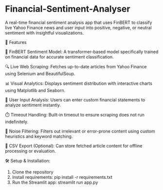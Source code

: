 # Financial-Sentiment-Analyser
A real-time financial sentiment analysis app that uses FinBERT to classify live Yahoo Finance news and user input into positive, negative, or neutral sentiment with insightful visualizations.


🔧 Features

🧠 FinBERT Sentiment Model: A transformer-based model specifically trained on financial data for accurate sentiment classification.

🔍 Live Web Scraping: Fetches up-to-date articles from Yahoo Finance using Selenium and BeautifulSoup.

📊 Visual Analytics: Displays sentiment distribution with interactive charts using Matplotlib and Seaborn.

🧾 User Input Analysis: Users can enter custom financial statements to analyze sentiment instantly.

⏱️ Timeout Handling: Built-in timeout to ensure scraping does not run indefinitely.

🧹 Noise Filtering: Filters out irrelevant or error-prone content using custom heuristics and keyword matching.

💾 CSV Export (Optional): Can store fetched article content for offline processing or evaluation.

🛠️ Setup & Installation:
1. Clone the repository
2. Install requirements: pip install -r requirements.txt
3. Run the Streamlit app: streamlit run app.py
